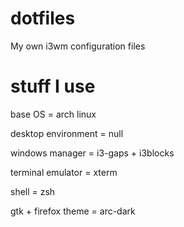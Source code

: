 # dotfiles
My own i3wm configuration files

# stuff I use
base OS = arch linux

desktop environment = null

windows manager = i3-gaps + i3blocks

terminal emulator = xterm

shell = zsh

gtk + firefox theme = arc-dark

